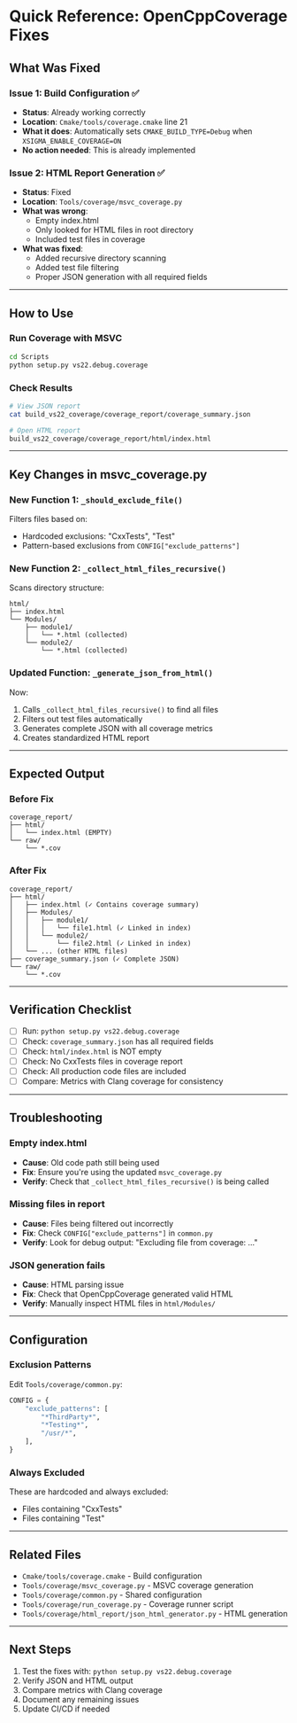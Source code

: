 # Quick Reference: OpenCppCoverage Fixes

## What Was Fixed

### Issue 1: Build Configuration ✅
- **Status**: Already working correctly
- **Location**: `Cmake/tools/coverage.cmake` line 21
- **What it does**: Automatically sets `CMAKE_BUILD_TYPE=Debug` when `XSIGMA_ENABLE_COVERAGE=ON`
- **No action needed**: This is already implemented

### Issue 2: HTML Report Generation ✅
- **Status**: Fixed
- **Location**: `Tools/coverage/msvc_coverage.py`
- **What was wrong**: 
  - Empty index.html
  - Only looked for HTML files in root directory
  - Included test files in coverage
- **What was fixed**:
  - Added recursive directory scanning
  - Added test file filtering
  - Proper JSON generation with all required fields

---

## How to Use

### Run Coverage with MSVC

```bash
cd Scripts
python setup.py vs22.debug.coverage
```

### Check Results

```bash
# View JSON report
cat build_vs22_coverage/coverage_report/coverage_summary.json

# Open HTML report
build_vs22_coverage/coverage_report/html/index.html
```

---

## Key Changes in msvc_coverage.py

### New Function 1: `_should_exclude_file()`

Filters files based on:
- Hardcoded exclusions: "CxxTests", "Test"
- Pattern-based exclusions from `CONFIG["exclude_patterns"]`

### New Function 2: `_collect_html_files_recursive()`

Scans directory structure:
```
html/
├── index.html
└── Modules/
    ├── module1/
    │   └── *.html (collected)
    └── module2/
        └── *.html (collected)
```

### Updated Function: `_generate_json_from_html()`

Now:
1. Calls `_collect_html_files_recursive()` to find all files
2. Filters out test files automatically
3. Generates complete JSON with all coverage metrics
4. Creates standardized HTML report

---

## Expected Output

### Before Fix
```
coverage_report/
├── html/
│   └── index.html (EMPTY)
└── raw/
    └── *.cov
```

### After Fix
```
coverage_report/
├── html/
│   ├── index.html (✓ Contains coverage summary)
│   ├── Modules/
│   │   ├── module1/
│   │   │   └── file1.html (✓ Linked in index)
│   │   └── module2/
│   │       └── file2.html (✓ Linked in index)
│   └── ... (other HTML files)
├── coverage_summary.json (✓ Complete JSON)
└── raw/
    └── *.cov
```

---

## Verification Checklist

- [ ] Run: `python setup.py vs22.debug.coverage`
- [ ] Check: `coverage_summary.json` has all required fields
- [ ] Check: `html/index.html` is NOT empty
- [ ] Check: No CxxTests files in coverage report
- [ ] Check: All production code files are included
- [ ] Compare: Metrics with Clang coverage for consistency

---

## Troubleshooting

### Empty index.html
- **Cause**: Old code path still being used
- **Fix**: Ensure you're using the updated `msvc_coverage.py`
- **Verify**: Check that `_collect_html_files_recursive()` is being called

### Missing files in report
- **Cause**: Files being filtered out incorrectly
- **Fix**: Check `CONFIG["exclude_patterns"]` in `common.py`
- **Verify**: Look for debug output: "Excluding file from coverage: ..."

### JSON generation fails
- **Cause**: HTML parsing issue
- **Fix**: Check that OpenCppCoverage generated valid HTML
- **Verify**: Manually inspect HTML files in `html/Modules/`

---

## Configuration

### Exclusion Patterns

Edit `Tools/coverage/common.py`:

```python
CONFIG = {
    "exclude_patterns": [
        "*ThirdParty*",
        "*Testing*",
        "/usr/*",
    ],
}
```

### Always Excluded

These are hardcoded and always excluded:
- Files containing "CxxTests"
- Files containing "Test"

---

## Related Files

- `Cmake/tools/coverage.cmake` - Build configuration
- `Tools/coverage/msvc_coverage.py` - MSVC coverage generation
- `Tools/coverage/common.py` - Shared configuration
- `Tools/coverage/run_coverage.py` - Coverage runner script
- `Tools/coverage/html_report/json_html_generator.py` - HTML generation

---

## Next Steps

1. Test the fixes with: `python setup.py vs22.debug.coverage`
2. Verify JSON and HTML output
3. Compare metrics with Clang coverage
4. Document any remaining issues
5. Update CI/CD if needed


